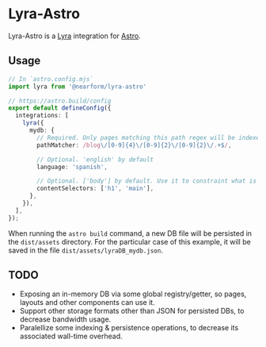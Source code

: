 # Lyra-Astro

Lyra-Astro is a [Lyra](https://lyrajs.io) integration for
[Astro](https://astro.build).

## Usage

```typescript
// In `astro.config.mjs`
import lyra from '@nearform/lyra-astro'

// https://astro.build/config
export default defineConfig({
  integrations: [
    lyra({
      mydb: {
        // Required. Only pages matching this path regex will be indexed
        pathMatcher: /blog\/[0-9]{4}\/[0-9]{2}\/[0-9]{2}\/.+$/,

        // Optional. 'english' by default
        language: 'spanish',

        // Optional. ['body'] by default. Use it to constraint what is used to index a page.
        contentSelectors: ['h1', 'main'],
      },
    }),
  ],
});
```

When running the `astro build` command, a new DB file will be persisted in the
`dist/assets` directory. For the particular case of this example, it will be
saved in the file `dist/assets/lyraDB_mydb.json`.

## TODO

- Exposing an in-memory DB via some global registry/getter, so pages, layouts
  and other components can use it.
- Support other storage formats other than JSON for persisted DBs, to decrease
  bandwidth usage.
- Paralellize some indexing & persistence operations, to decrease its associated
  wall-time overhead.

